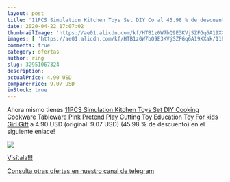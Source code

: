 ```yaml
---
layout: post
title: '11PCS Simulation Kitchen Toys Set DIY Co al 45.98 % de descuento'
date: 2020-04-22 17:07:02
thumbnailImage: 'https://ae01.alicdn.com/kf/HTB1z0W7bQ9E3KVjSZFGq6A19XXak/11PCS-Simulation-Kitchen-Toys-Set-DIY-Cooking-Cookware-Tableware-Pink-Pretend-Play-Cutting-Toy-Education-Toy.jpg_350x350._SL200_.jpg'
images: [ 'https://ae01.alicdn.com/kf/HTB1z0W7bQ9E3KVjSZFGq6A19XXak/11PCS-Simulation-Kitchen-Toys-Set-DIY-Cooking-Cookware-Tableware-Pink-Pretend-Play-Cutting-Toy-Education-Toy.jpg_350x350._SL200_.jpg' ]
comments: true
category: ofertas
author: ring
slug: 32951067324
description:
actualPrice: 4.90 USD
comparePrice: 9.07 USD
inStock: true
---
```


Ahora mismo tienes [11PCS Simulation Kitchen Toys Set DIY Cooking Cookware Tableware Pink Pretend Play Cutting Toy Education Toy For kids Girl Gift](https://www.amazon.com/dp/32951067324/?tag=redken08-20) a 4.90 USD (original: 9.07 USD) (45.98 %  de descuento) en el siguiente enlace!

[![](https://ae01.alicdn.com/kf/HTB1z0W7bQ9E3KVjSZFGq6A19XXak/11PCS-Simulation-Kitchen-Toys-Set-DIY-Cooking-Cookware-Tableware-Pink-Pretend-Play-Cutting-Toy-Education-Toy.jpg_350x350._SL200_.jpg)](https://www.amazon.com/dp/32951067324/?tag=redken08-20)

[Visítala!!!](https://www.amazon.com/dp/32951067324/?tag=redken08-20)

[Consulta otras ofertas en nuestro canal de telegram](https://t.me/s/ofertas25)
